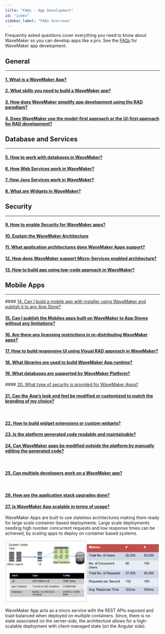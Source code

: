 ```yaml
---
title: "FAQs - App Development"
id: "index"
sidebar_label: "FAQs Overview"
---
```

Frequently asked questions cover everything you need to know about WaveMaker so you can develop apps like a pro. 
See the [FAQs](index.md) for WaveMaker app development.      

## General 
---
#### [1. What is a WaveMaker App?](what-is-wavemaker-app.md)

#### [2. What skills you need to build a WaveMaker app?](skills-need-to-build-wavemaker-app.md)

#### [3. How does WaveMaker simplify app development using the RAD paradigm?](app-development-using-rad.md)

#### [4. Does WaveMaker use the model-first approach or the UI-first approach for RAD development?](model-first-or-UI-first-rad-development.md)  

## Database and Services
---
#### [5. How to work with databases in WaveMaker?](database-in-wavemaker.md)  

#### [6. How Web Services work in WaveMaker?](web-services.md)  

#### [7. How Java Services work in WaveMaker?](java-services-in-wavemaker.md)  

#### [8. What are Widgets in WaveMaker?](widgets-in-wavemaker.md)   

## Security
---

#### [9. How to enable Security for WaveMaker apps?](security-in-wavemaker.md)

#### [10. Explain the WaveMaker Architecture](wavemaker-architecture.md)

#### [11. What application architectures does WaveMaker Apps support?](wavemaker-application-architecture.md)

#### [12. How does WaveMaker support Micro-Services enabled architecture?](micro-services-enabled-architecture.md) 

#### [13. How to build app using low-code approach in WaveMaker?](build-app-using-low-code-approach.md)

## Mobile Apps
---

#### [14. Can I build a mobile app with installer using WaveMaker and publish it to any App Store?](publishing-app-to-app-store.md) 

#### [15. Can I publish the Mobiles apps built on WaveMaker to App Stores without any limitations?](publish-to-app-store-without-any-limitations.md)

#### [16. Are there any licensing restrictions in re-distributing WaveMaker apps?](redistributing-licensing.md)

#### [17. How to build responsive UI using Visual RAD approach in WaveMaker?](build-responsive-ui-using-visual-rad-approach.md)


#### [18. What libraries are used to build WaveMaker App runtime?](libraries-used-app-runtime.md)


#### [19. What databases are supported by WaveMaker Platform?](databases-supported-by-wavemaker-platform.md)

#### [20. What type of security is provided for WaveMaker Apps?](security-provided-for-wavemaker-apps.md)



#### [21. Can the App’s look and feel be modified or customized to match the branding of my choice?](customizing-app-to-your-own-branding.md)

  
#### [22. How to build widget extensions or custom widgets?](building-widget-extension-custom-widget.md)

#### [23. Is the platform generated code readable and maintainable?](platform-generated-code.md)

#### [24. Can WaveMaker apps be modified outside the platform by manually editing the generated code?](editing-generated-code-outside-platform.md)

  
#### [25. Can multiple developers work on a WaveMaker app?](working-with-multiple-developers.md)

  
#### [26. How are the application stack upgrades done?](application-stack-upgrades.md)



#### [27. Is WaveMaker App scalable in terms of usage?](is-wavemaker-app-scalable.md)

WaveMaker Apps are built to use stateless architectures making them ready for large scale container-based deployments. Large scale deployments needing high number concurrent requests and low response times can be achieved, by scaling apps to deploy on container based systems.

[![](/learn/assets/scal_graphic.png)](/learn/assets/scal_graphic.png)

WaveMaker App acts as a micro service with the REST APIs exposed and load-balanced when deployed on multiple containers. Since, there is no state associated on the server-side, the architecture allows for a high-scalable deployment with client-managed state (on the Angular side).
